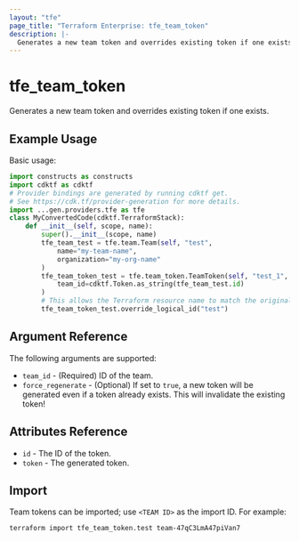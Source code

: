 ```yaml
---
layout: "tfe"
page_title: "Terraform Enterprise: tfe_team_token"
description: |-
  Generates a new team token and overrides existing token if one exists.
---
```


# tfe_team_token

Generates a new team token and overrides existing token if one exists.

## Example Usage

Basic usage:

```python
import constructs as constructs
import cdktf as cdktf
# Provider bindings are generated by running cdktf get.
# See https://cdk.tf/provider-generation for more details.
import ...gen.providers.tfe as tfe
class MyConvertedCode(cdktf.TerraformStack):
    def __init__(self, scope, name):
        super().__init__(scope, name)
        tfe_team_test = tfe.team.Team(self, "test",
            name="my-team-name",
            organization="my-org-name"
        )
        tfe_team_token_test = tfe.team_token.TeamToken(self, "test_1",
            team_id=cdktf.Token.as_string(tfe_team_test.id)
        )
        # This allows the Terraform resource name to match the original name. You can remove the call if you don't need them to match.
        tfe_team_token_test.override_logical_id("test")
```

## Argument Reference

The following arguments are supported:

* `team_id` - (Required) ID of the team.
* `force_regenerate` - (Optional) If set to `true`, a new token will be
  generated even if a token already exists. This will invalidate the existing
  token!

## Attributes Reference

* `id` - The ID of the token.
* `token` - The generated token.

## Import

Team tokens can be imported; use `<TEAM ID>` as the import ID. For example:

```shell
terraform import tfe_team_token.test team-47qC3LmA47piVan7
```

<!-- cache-key: cdktf-0.17.0-pre.15 input-58bf9c717759059affcdee4abf63ef4ecd06e8c350c399909b94c3333e36de27 -->